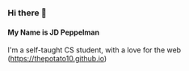 ### Hi there 👋

#### My Name is JD Peppelman

I'm a self-taught CS student, with a love for the web (https://thepotato10.github.io)
